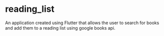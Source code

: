 # reading_list

An application created using Flutter that allows the user to search for books and add them to a reading list using google books api.




